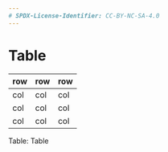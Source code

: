 ```yaml
---
# SPDX-License-Identifier: CC-BY-NC-SA-4.0
---
```


# Table

| row | row | row |
| --- | --- | --- |
| col | col | col |
| col | col | col |
| col | col | col |

Table: Table
